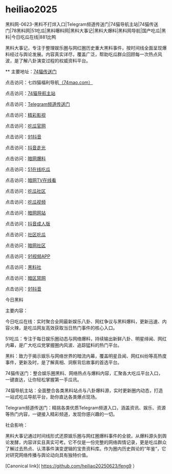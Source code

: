 # heiliao2025
黑料网-0623-黑料不打烊入口|Telegram频道传送门|74猫导航主站|74猫传送门|78黑料网|51吃瓜|黑料曝料网|黑料大事记|黑料大爆料|黑料网导航|国产吃瓜|黑料|今日吃瓜在线|881比鸭

黑料大事记，专注于整理娱乐圈与网红圈历史重大黑料事件，按时间线全面呈现爆料经过与舆论发展。内容真实详尽，覆盖广泛，帮助吃瓜群众回顾每一次热点风波，是了解八卦演变过程的权威资料平台。

** 主要地址：<a href="https://74mao.com/">74猫传送门</a>

点击访问：七四猫福利导航<a href="https://74mao.com/">（74mao.com）</a>

点击访问：<a href="https://74mao.com/">74猫导航主站</a>

点击访问：<a href="https://74mao.com/">Telegram频道传送门</a>

点击访问：<a href="https://hj-216.pages.dev/">精彩影视</a>

点击访问：<a href="https://cg2-50.pages.dev/">吃瓜官网</a>

点击访问：<a href="https://dy7-01.pages.dev/">91抖音</a>

点击访问：<a href="https://dy10-03.pages.dev/">抖音走光</a>

点击访问：<a href="https://aw6-03.pages.dev/">暗网爆料</a>

点击访问：<a href="https://cg10-46.pages.dev/">51在线吃瓜</a>

点击访问：<a href="https://aw9-04.pages.dev/">暗网TV在线看</a>

点击访问：<a href="https://cg5-50.pages.dev/">吃瓜社区</a>

点击访问：<a href="https://cg9-41.pages.dev/">吃瓜视频</a>

点击访问：<a href="https://aw10-03.pages.dev/">暗网网站</a>

点击访问：<a href="https://dy1-01.pages.dev/">抖音成人版</a>

点击访问：<a href="https://cg8-47.pages.dev/">社区吃瓜</a>

点击访问：<a href="https://aw1-01.pages.dev/">暗网社区</a>

点击访问：<a href="https://hj-170.pages.dev/">91视频APP</a>

点击访问：<a href="https://hls-15.pages.dev/">黑料社</a>

点击访问：<a href="https://aw5-04.pages.dev/">暗区禁网</a>

点击访问：<a href="https://dy2-01.pages.dev/">91抖音</a>

今日黑料

主要内容：

今日吃瓜在线：实时聚合全网最新娱乐八卦、网红争议与黑料爆料，更新迅速、内容火辣，是吃瓜网友高效获取当日热门事件的核心入口。

51吃瓜：专注于每日娱乐圈动态与网络爆料，持续输出新鲜八卦、明星绯闻、网红内幕，是广大吃瓜党掌握圈内风波、追踪猛料的热门平台。

黑料：致力于揭示娱乐与网络世界的暗流内幕，覆盖明星丑闻、网红纠纷等高热度事件，更新及时，是了解真相、洞察背后故事的首选平台。

74猫传送门：整合娱乐圈黑料、网络热点与爆料内容，汇聚各大吃瓜平台入口，一键直达，让你轻松掌握第一手瓜讯。

74猫导航主站：全面整合各类黑料站点与八卦爆料源，实时更新圈内动态，打造一站式吃瓜导航平台，助你直达各类爆点现场。

Telegram频道传送门：精挑各类优质Telegram频道入口，涵盖资讯、娱乐、资源等热门内容，一键接入精彩频道，发现你感兴趣的一切。

社会影响：

黑料大事记通过时间线形式还原娱乐圈与网红圈爆料事件的全貌，从爆料源头到舆论发酵，内容详实且真实可考。它不仅是一份完整的网络舆情记录，更是吃瓜群众了解过去热点、认清事件演变逻辑的宝贵资料库。作为圈内历史舆论的“年鉴”，它对研究网络传播与舆论动向具有独特价值。

[Canonical link]( https://github.com/heiliao20250623/feng9 ）

